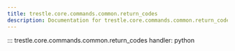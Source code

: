 ```yaml
---
title: trestle.core.commands.common.return_codes
description: Documentation for trestle.core.commands.common.return_codes module
---
```


::: trestle.core.commands.common.return_codes
handler: python
